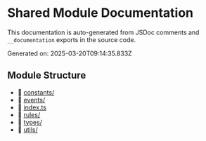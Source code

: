 # Shared Module Documentation

This documentation is auto-generated from JSDoc comments and `__documentation` exports in the source code.

Generated on: 2025-03-20T09:14:35.833Z

## Module Structure

- 📁 [constants/](constants/index.md)
- 📁 [events/](events/index.md)
- 📄 [index.ts](index.md)
- 📁 [rules/](rules/index.md)
- 📁 [types/](types/index.md)
- 📁 [utils/](utils/index.md)
